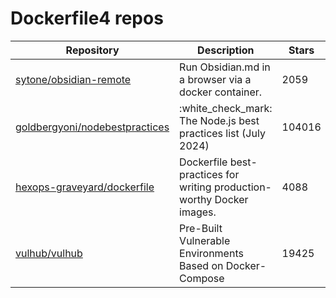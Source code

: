 # Dockerfile4 repos

| Repository                                                                          | Description                                                            | Stars  |
| ----------------------------------------------------------------------------------- | ---------------------------------------------------------------------- | ------ |
| [sytone/obsidian-remote](https://github.com/sytone/obsidian-remote)                 | Run Obsidian.md in a browser via a docker container.                   | 2059   |
| [goldbergyoni/nodebestpractices](https://github.com/goldbergyoni/nodebestpractices) | :white\_check\_mark:  The Node.js best practices list (July 2024)      | 104016 |
| [hexops-graveyard/dockerfile](https://github.com/hexops-graveyard/dockerfile)       | Dockerfile best-practices for writing production-worthy Docker images. | 4088   |
| [vulhub/vulhub](https://github.com/vulhub/vulhub)                                   | Pre-Built Vulnerable Environments Based on Docker-Compose              | 19425  |
